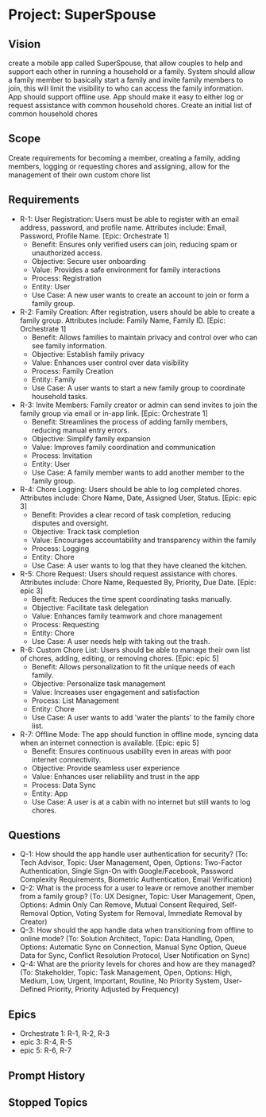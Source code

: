 # Project: SuperSpouse

## Vision
create a mobile app called SuperSpouse, that allow couples to help and support each other in running a household or a family. System should allow a family member to basically start a family and invite family members to join, this will limit the visibility to who can access the family information. App should support offline use. App should make it easy to either log or request assistance with common household chores. Create an initial list of common household chores

## Scope
Create requirements for becoming a member, creating a family, adding members, logging or requesting chores and assigning, allow for the management of their own custom chore list


## Requirements
- R-1: User Registration: Users must be able to register with an email address, password, and profile name. Attributes include: Email, Password, Profile Name. [Epic: Orchestrate 1]
  - Benefit: Ensures only verified users can join, reducing spam or unauthorized access.
  - Objective: Secure user onboarding
  - Value: Provides a safe environment for family interactions
  - Process: Registration
  - Entity: User
  - Use Case: A new user wants to create an account to join or form a family group.
- R-2: Family Creation: After registration, users should be able to create a family group. Attributes include: Family Name, Family ID. [Epic: Orchestrate 1]
  - Benefit: Allows families to maintain privacy and control over who can see family information.
  - Objective: Establish family privacy
  - Value: Enhances user control over data visibility
  - Process: Family Creation
  - Entity: Family
  - Use Case: A user wants to start a new family group to coordinate household tasks.
- R-3: Invite Members: Family creator or admin can send invites to join the family group via email or in-app link. [Epic: Orchestrate 1]
  - Benefit: Streamlines the process of adding family members, reducing manual entry errors.
  - Objective: Simplify family expansion
  - Value: Improves family coordination and communication
  - Process: Invitation
  - Entity: User
  - Use Case: A family member wants to add another member to the family group.
- R-4: Chore Logging: Users should be able to log completed chores. Attributes include: Chore Name, Date, Assigned User, Status. [Epic: epic 3]
  - Benefit: Provides a clear record of task completion, reducing disputes and oversight.
  - Objective: Track task completion
  - Value: Encourages accountability and transparency within the family
  - Process: Logging
  - Entity: Chore
  - Use Case: A user wants to log that they have cleaned the kitchen.
- R-5: Chore Request: Users should request assistance with chores. Attributes include: Chore Name, Requested By, Priority, Due Date. [Epic: epic 3]
  - Benefit: Reduces the time spent coordinating tasks manually.
  - Objective: Facilitate task delegation
  - Value: Enhances family teamwork and chore management
  - Process: Requesting
  - Entity: Chore
  - Use Case: A user needs help with taking out the trash.
- R-6: Custom Chore List: Users should be able to manage their own list of chores, adding, editing, or removing chores. [Epic: epic 5]
  - Benefit: Allows personalization to fit the unique needs of each family.
  - Objective: Personalize task management
  - Value: Increases user engagement and satisfaction
  - Process: List Management
  - Entity: Chore
  - Use Case: A user wants to add 'water the plants' to the family chore list.
- R-7: Offline Mode: The app should function in offline mode, syncing data when an internet connection is available. [Epic: epic 5]
  - Benefit: Ensures continuous usability even in areas with poor internet connectivity.
  - Objective: Provide seamless user experience
  - Value: Enhances user reliability and trust in the app
  - Process: Data Sync
  - Entity: App
  - Use Case: A user is at a cabin with no internet but still wants to log chores.

## Questions
- Q-1: How should the app handle user authentication for security? (To: Tech Advisor, Topic: User Management, Open, Options: Two-Factor Authentication, Single Sign-On with Google/Facebook, Password Complexity Requirements, Biometric Authentication, Email Verification)
- Q-2: What is the process for a user to leave or remove another member from a family group? (To: UX Designer, Topic: User Management, Open, Options: Admin Only Can Remove, Mutual Consent Required, Self-Removal Option, Voting System for Removal, Immediate Removal by Creator)
- Q-3: How should the app handle data when transitioning from offline to online mode? (To: Solution Architect, Topic: Data Handling, Open, Options: Automatic Sync on Connection, Manual Sync Option, Queue Data for Sync, Conflict Resolution Protocol, User Notification on Sync)
- Q-4: What are the priority levels for chores and how are they managed? (To: Stakeholder, Topic: Task Management, Open, Options: High, Medium, Low, Urgent, Important, Routine, No Priority System, User-Defined Priority, Priority Adjusted by Frequency)

## Epics
- Orchestrate 1: R-1, R-2, R-3
- epic 3: R-4, R-5
- epic 5: R-6, R-7

## Prompt History


## Stopped Topics
